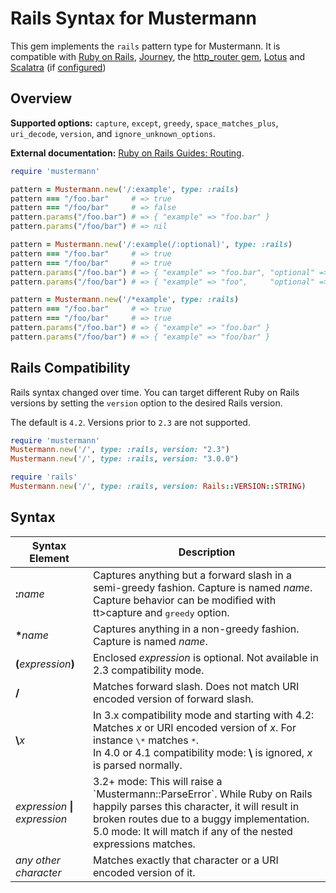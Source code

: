 # Rails Syntax for Mustermann

This gem implements the `rails` pattern type for Mustermann. It is compatible with [Ruby on Rails](http://rubyonrails.org/), [Journey](https://github.com/rails/journey), the [http_router gem](https://github.com/joshbuddy/http_router), [Lotus](http://lotusrb.org/) and [Scalatra](http://www.scalatra.org/) (if [configured](http://www.scalatra.org/2.3/guides/http/routes.html#toc_248))</td>

## Overview

**Supported options:**
`capture`, `except`, `greedy`, `space_matches_plus`, `uri_decode`, `version`, and `ignore_unknown_options`.

**External documentation:**
[Ruby on Rails Guides: Routing](http://guides.rubyonrails.org/routing.html).

``` ruby
require 'mustermann'

pattern = Mustermann.new('/:example', type: :rails)
pattern === "/foo.bar"     # => true
pattern === "/foo/bar"     # => false
pattern.params("/foo.bar") # => { "example" => "foo.bar" }
pattern.params("/foo/bar") # => nil

pattern = Mustermann.new('/:example(/:optional)', type: :rails)
pattern === "/foo.bar"     # => true
pattern === "/foo/bar"     # => true
pattern.params("/foo.bar") # => { "example" => "foo.bar", "optional" => nil   }
pattern.params("/foo/bar") # => { "example" => "foo",     "optional" => "bar" }

pattern = Mustermann.new('/*example', type: :rails)
pattern === "/foo.bar"     # => true
pattern === "/foo/bar"     # => true
pattern.params("/foo.bar") # => { "example" => "foo.bar" }
pattern.params("/foo/bar") # => { "example" => "foo/bar" }
```

## Rails Compatibility

Rails syntax changed over time. You can target different Ruby on Rails versions by setting the `version` option to the desired Rails version.

The default is `4.2`. Versions prior to `2.3` are not supported.

``` ruby
require 'mustermann'
Mustermann.new('/', type: :rails, version: "2.3")
Mustermann.new('/', type: :rails, version: "3.0.0")

require 'rails'
Mustermann.new('/', type: :rails, version: Rails::VERSION::STRING)
```

## Syntax

<table>
  <thead>
    <tr>
      <th>Syntax Element</th>
      <th>Description</th>
    </tr>
  </thead>
  <tbody>
    <tr>
      <td><b>:</b><i>name</i></td>
      <td>
        Captures anything but a forward slash in a semi-greedy fashion. Capture is named <i>name</i>.
        Capture behavior can be modified with tt>capture</tt> and <tt>greedy</tt> option.
      </td>
    </tr>
    <tr>
      <td><b>*</b><i>name</i></td>
      <td>
        Captures anything in a non-greedy fashion. Capture is named <i>name</i>.
      </td>
    </tr>
    <tr>
      <td><b>(</b><i>expression</i><b>)</b></td>
      <td>Enclosed <i>expression</i> is optional. Not available in 2.3 compatibility mode.</td>
    </tr>
    <tr>
      <td><b>/</b></td>
      <td>
        Matches forward slash. Does not match URI encoded version of forward slash.
      </td>
    </tr>
    <tr>
      <td><b>\</b><i>x</i></td>
      <td>
        In 3.x compatibility mode and starting with 4.2:
        Matches <i>x</i> or URI encoded version of <i>x</i>. For instance <tt>\*</tt> matches <tt>*</tt>.<br>
        In 4.0 or 4.1 compatibility mode:
        <b>\</b> is ignored, <i>x</i> is parsed normally.<br>
      </td>
    </tr>
    <tr>
      <td><i>expression</i> <b>|</b> <i>expression</i></td>
      <td>
        3.2+ mode: This will raise a `Mustermann::ParseError`. While Ruby on Rails happily parses this character, it will result in broken routes due to a buggy implementation.<br>
        5.0 mode: It will match if any of the nested expressions matches.
      </td>
    </tr>
    <tr>
      <td><i>any other character</i></td>
      <td>Matches exactly that character or a URI encoded version of it.</td>
    </tr>
  </tbody>
</table>
